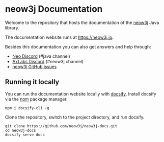 # neow3j Documentation

Welcome to the repository that hosts the documentation of the [neow3j](https://neow3j.io) Java library.

The documentation website runs at https://neow3j.io.

Besides this documentation you can also get answers and help through:

* [Neo Discord](https://discord.io/neo) (#java channel)
* [AxLabs Discord](https://discord.axlabs.com) (#neow3j channel)
* [neow3j GitHub issues](https://github.com/neow3j/neow3j/issues)

## Running it locally

You can run the documentation website locally with [docsify](https://docsify.js.org/#/).
Install docsify via the [npm](https://www.npmjs.com/) package manager.

```
npm i docsify-cli -g
```

Clone the repository, switch to the project directory, and run docsify.

```
git clone https://github.com/neow3j/neow3j-docs.git
cd neow3j-docs
docsify serve docs
```
